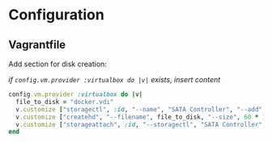 # Configuration

## Vagrantfile

Add section for disk creation:


*if `config.vm.provider :virtualbox do |v|` exists, insert content*

```ruby
config.vm.provider :virtualbox do |v|
  file_to_disk = "docker.vdi"
  v.customize ["storagectl", :id, "--name", "SATA Controller", "--add", "sata", "--controller", "IntelAHCI"]
  v.customize ["createhd", "--filename", file_to_disk, "--size", 60 * 1024, "--format", "VDI"]
  v.customize ["storageattach", :id, "--storagectl", "SATA Controller", "--port", 0, "--device", 0, "--type", "hdd", "--medium", file_to_disk]
end
```
